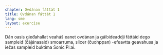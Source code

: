 ```yaml
---
chapter: Ovdánan fáttát 1
title: Ovdánan fáttát 1
lang: sme
layout: exercise
---
```


Dán oasis gieđahallat veaháš eanet ovdánan ja gáibideaddji fáttáid dego sampleid (čájánasaid) smoarruma, slicer (čuohppan) -efeavtta geavahusa ja iežas sampleid  buktima Sonic Pi:ai.